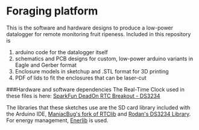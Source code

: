 # Foraging platform
This is the software and hardware designs to produce a low-power datalogger for remote monitoring fruit ripeness. Included in this repository is 
1. arduino code for the datalogger itself
2. schematics and PCB designs for custom, low-power arduino variants in  Eagle and Gerber format
3. Enclosure models in sketchup and .STL format for 3D printing
4. PDF of lids to fit the enclosures that can be laser-cut

###Hardware and software dependencies
The Real-Time Clock used in these files is here: [SparkFun DeadOn RTC Breakout - DS3234](https://www.sparkfun.com/products/10160)

The libraries that these sketches use are the SD card library included with the Arduino IDE, [ManiacBug's fork of RTClib](https://github.com/maniacbug/RTClib) and [Rodan's DS3234 Library](https://github.com/rodan/ds3234). For energy management, [Enerlib](http://playground.arduino.cc/Code/Enerlib) is used.